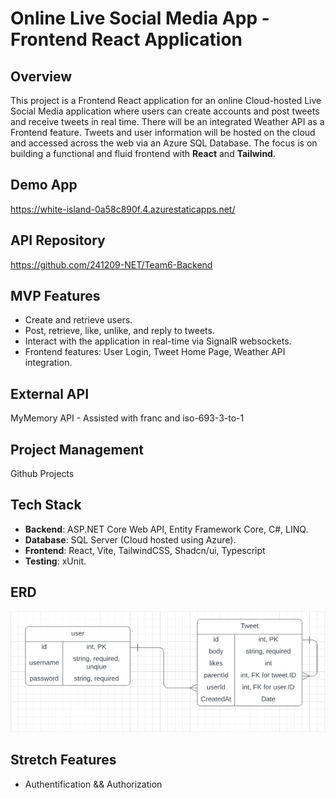 # Online Live Social Media App - Frontend React Application

## Overview

This project is a Frontend React application for an online Cloud-hosted Live Social Media application where users can create accounts and post tweets and receive tweets in real time. There will be an integrated Weather API as a Frontend feature. Tweets and user information will be hosted on the cloud and accessed across the web via an Azure SQL Database. The focus is on building a functional and fluid frontend with **React** and **Tailwind**.

## Demo App

https://white-island-0a58c890f.4.azurestaticapps.net/

## API Repository

https://github.com/241209-NET/Team6-Backend

## MVP Features

- Create and retrieve users.
- Post, retrieve, like, unlike, and reply to tweets.
- Interact with the application in real-time via SignalR websockets.
- Frontend features: User Login, Tweet Home Page, Weather API integration.

## External API

MyMemory API - Assisted with franc and iso-693-3-to-1

## Project Management

Github Projects

## Tech Stack

- **Backend**: ASP.NET Core Web API, Entity Framework Core, C#, LINQ.
- **Database**: SQL Server (Cloud hosted using Azure).
- **Frontend**: React, Vite, TailwindCSS, Shadcn/ui, Typescript
- **Testing**: xUnit.

## ERD

![ERD](./9knLv99.jpg)

## Stretch Features

- Authentification && Authorization
